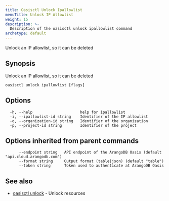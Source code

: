 ```yaml
---
title: Oasisctl Unlock Ipallowlist
menuTitle: Unlock IP Allowlist
weight: 15
description: >-
  Description of the oasisctl unlock ipallowlist command
archetype: default
---
```

Unlock an IP allowlist, so it can be deleted

## Synopsis

Unlock an IP allowlist, so it can be deleted

```
oasisctl unlock ipallowlist [flags]
```

## Options

```
  -h, --help                     help for ipallowlist
  -i, --ipallowlist-id string    Identifier of the IP allowlist
  -o, --organization-id string   Identifier of the organization
  -p, --project-id string        Identifier of the project
```

## Options inherited from parent commands

```
      --endpoint string   API endpoint of the ArangoDB Oasis (default "api.cloud.arangodb.com")
      --format string     Output format (table|json) (default "table")
      --token string      Token used to authenticate at ArangoDB Oasis
```

## See also

* [oasisctl unlock](_index.md)	 - Unlock resources

